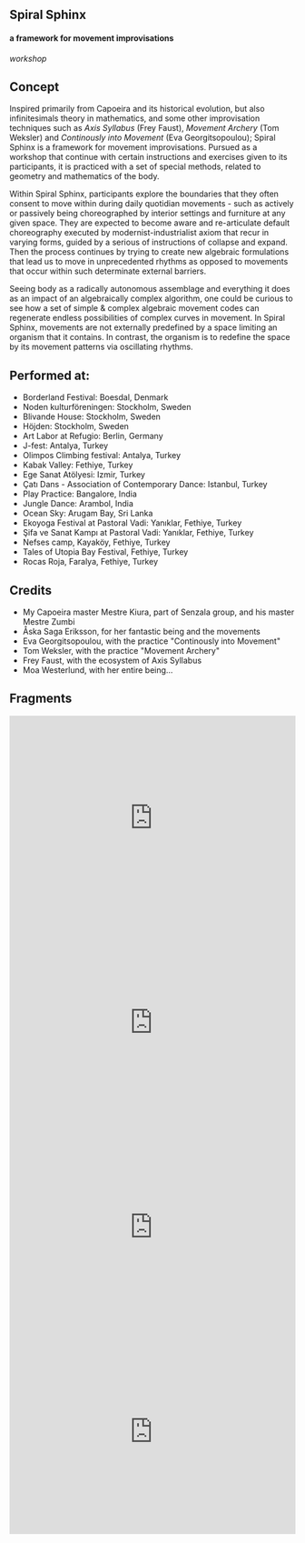 ## Spiral Sphinx

#### a framework for movement improvisations

_workshop_

## Concept

Inspired primarily from Capoeira and its historical evolution, but also infinitesimals theory in mathematics, and some other improvisation techniques such as _Axis Syllabus_ (Frey Faust), _Movement Archery_ (Tom Weksler) and _Continously into Movement_ (Eva Georgitsopoulou); Spiral Sphinx is a framework for movement improvisations. Pursued as a workshop that continue with certain instructions and exercises given to its participants, it is practiced with a set of special methods, related to geometry and mathematics of the body.

Within Spiral Sphinx, participants explore the boundaries that they often consent to move within during daily quotidian movements - such as actively or passively being choreographed by interior settings and furniture at any given space. They are expected to become aware and re-articulate default choreography executed by modernist-industrialist axiom that recur in varying forms, guided by a serious of instructions of collapse and expand. Then the process continues by trying to create new algebraic formulations that lead us to move in unprecedented rhythms as opposed to movements that occur within such determinate external barriers.

Seeing body as a radically autonomous assemblage and everything it does as an impact of an algebraically complex algorithm, one could be curious to see how a set of simple & complex algebraic movement codes can regenerate endless possibilities of complex curves in movement. In Spiral Sphinx, movements are not externally predefined by a space limiting an organism that it contains. In contrast, the organism is to redefine the space by its movement patterns via oscillating rhythms.

## Performed at:

- Borderland Festival: Boesdal, Denmark
- Noden kulturföreningen: Stockholm, Sweden
- Blivande House: Stockholm, Sweden
- Höjden: Stockholm, Sweden
- Art Labor at Refugio: Berlin, Germany
- J-fest: Antalya, Turkey
- Olimpos Climbing festival: Antalya, Turkey
- Kabak Valley: Fethiye, Turkey
- Ege Sanat Atölyesi: Izmir, Turkey
- Çatı Dans - Association of Contemporary Dance: Istanbul, Turkey
- Play Practice: Bangalore, India
- Jungle Dance: Arambol, India
- Ocean Sky: Arugam Bay, Sri Lanka
- Ekoyoga Festival at Pastoral Vadi: Yanıklar, Fethiye, Turkey
- Şifa ve Sanat Kampı at Pastoral Vadi: Yanıklar, Fethiye, Turkey
- Nefses camp, Kayaköy, Fethiye, Turkey
- Tales of Utopia Bay Festival, Fethiye, Turkey
- Rocas Roja, Faralya, Fethiye, Turkey

## Credits

- My Capoeira master Mestre Kiura, part of Senzala group, and his master Mestre Zumbi
- Åska Saga Eriksson, for her fantastic being and the movements
- Eva Georgitsopoulou, with the practice "Continously into Movement"
- Tom Weksler, with the practice "Movement Archery"
- Frey Faust, with the ecosystem of Axis Syllabus
- Moa Westerlund, with her entire being...

## Fragments

<iframe src="https://player.vimeo.com/video/359961424" width="100%" height="360" frameborder="0" allowfullscreen title="Spiral Sphinx #002: Alienvation with GYRL"  ></iframe>

<iframe src="https://player.vimeo.com/video/376707017" width="100%" height="360" frameborder="0" allowfullscreen title="Spiral-Sphinx @Cati Dans Istanbul" ></iframe>

<iframe src="https://player.vimeo.com/video/400524921" width="100%" height="360" frameborder="0" allowfullscreen title="Spiral Sphinx Impro Performance" ></iframe>

<iframe src="https://player.vimeo.com/video/313034151" width="100%" height="360" frameborder="0" allowfullscreen title="Spiral Sphinx #001 - On a Frozen Lake" ></iframe>
